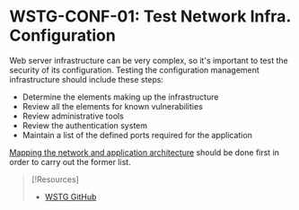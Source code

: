 
# WSTG-CONF-01: Test Network Infra. Configuration
Web server infrastructure can be very complex, so it's important to test the security of its configuration. Testing the configuration management infrastructure should include these steps:
- Determine the elements making up the infrastructure
- Review all the elements for known vulnerabilities
- Review administrative tools
- Review the authentication system
- Maintain a list of the defined ports required for the application

[Mapping the network and application architecture](cybersecurity/literature/WSTG/map-app-architecture.md) should be done first in order to carry out the former list.






> [!Resources]
> - [WSTG GitHub](https://github.com/OWASP/wstg/blob/master/document/4-Web_Application_Security_Testing/02-Configuration_and_Deployment_Management_Testing/01-Test_Network_Infrastructure_Configuration.md)